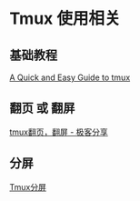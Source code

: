# Tmux 使用相关

## 基础教程

[A Quick and Easy Guide to tmux](https://www.hamvocke.com/blog/a-quick-and-easy-guide-to-tmux/)



## 翻页 或 翻屏

[tmux翻页，翻屏 - 极客分享](https://www.geek-share.com/detail/2766041673.html)



## 分屏

[Tmux分屏](https://blog.csdn.net/dyw_666666/article/details/84969692)

